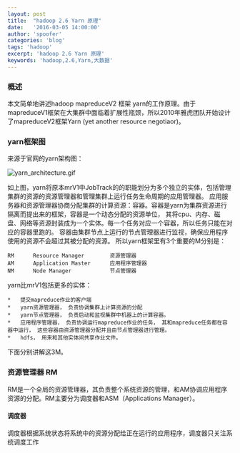 ```yaml
---
layout: post
title:  "hadoop 2.6 Yarn 原理"
date:   '2016-03-05 14:00:00'
author: 'spoofer'
categories: 'blog'
tags: 'hadoop'
excerpt: 'hadoop 2.6 Yarn 原理'
keywords: 'hadoop,2.6,Yarn,大数据'
---
```


### 概述

本文简单地讲述hadoop mapreduceV2 框架 yarn的工作原理。由于mapreduceV1框架在大集群中面临着扩展性瓶颈，所以2010年雅虎团队开始设计了mapreduceV2框架Yarn (yet another resource negotiaor)。

<!--more-->

### yarn框架图

来源于官网的yarn架构图：

![yarn_architecture.gif][1]

如上图，yarn将原本mrV1中JobTrack的的职能划分为多个独立的实体，包括管理集群的资源的资源管理器和管理集群上运行任务生命周期的应用管理器。
应用服务器和资源管理器协商分配集群的计算资源：容器。容器是yarn为集群资源进行隔离而提出来的框架，容器是一个动态分配的资源单位，
其将cpu、内存、磁盘、网络等资源封装成为一个实体。每一个任务对应一个容器，所以任务只能在对应的容器里跑的。
容器由集群节点上运行的节点管理器进行监视，确保应用程序使用的资源不会超过其被分配的资源。
所以yarn框架里有3个重要的M分别是：

```
RM      Resource Manager        资源管理器
AM      Application Master      应用程序管理器
NM      Node Manager            节点管理器
```

yarn比mrV1包括更多的实体：

```
*   提交mapreduce作业的客户端
*   yarn资源管理器， 负责协调集群上计算资源的分配
*   yarn节点管理器， 负责启动和监视集群中机器上的计算容器。
*   应用程序管理器， 负责协调运行mapreduce作业的任务， 其和mapreduce任务都在容器中运行， 这些容器由资源管理器分配并且由节点管理器进行管理。
*   hdfs， 用来和其他实体间共享作业文件。
```

下面分别讲解这3M。


### 资源管理器 RM

RM是一个全局的资源管理器，其负责整个系统资源的管理，和AM协调应用程序资源的分配。RM主要分为调度器和ASM（Applications Manager）。

#### 调度器

调度器根据系统状态将系统中的资源分配给正在运行的应用程序，调度器只关注系统调度工作

[1]: http://www.spoofer.top/assets/images/2016/03/yarn_architecture.gif
